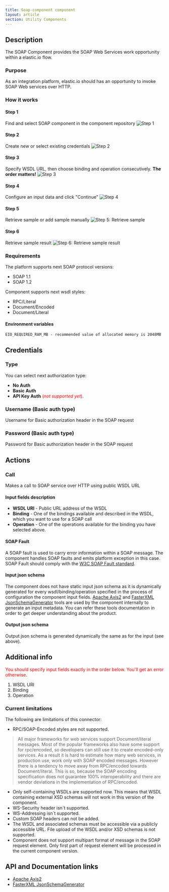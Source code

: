 ```yaml
---
title: Soap-component component
layout: article
section: Utility Components
---
```



## Description
The SOAP Component provides the SOAP Web Services work opportunity within a elastic.io flow.

### Purpose

As an integration platform, elastic.io should has an opportunity to invoke SOAP Web services over HTTP.

### How it works
#### Step 1
Find and select SOAP component in the component repository
![Step 1](https://user-images.githubusercontent.com/13310949/43515103-5de72b58-958a-11e8-88ce-5870003867a1.png)
#### Step 2
Create new or select existing credentials
![Step 2](https://user-images.githubusercontent.com/13310949/43514620-3c2b9efa-9589-11e8-9d9e-c82b1d66e5eb.png)
#### Step 3
Specify WSDL URL, then choose binding and operation consecutively. **The order matters!**
![Step 3](https://user-images.githubusercontent.com/13310949/43522182-365e9fbe-95a1-11e8-8226-3e3679afbe17.png)
#### Step 4
Configure an input data and click "Continue"
![Step 4](https://user-images.githubusercontent.com/13310949/43514773-9036472a-9589-11e8-83d6-95759f1a2cc9.png)
#### Step 5
Retrieve sample or add sample manually
![Step 5: Retrieve sample](https://user-images.githubusercontent.com/13310949/43514839-bace8e16-9589-11e8-92d2-e54890472dbb.png)
#### Step 6
Retrieve sample result
![Step 6: Retrieve sample result](https://user-images.githubusercontent.com/13310949/43515232-aca5be76-958a-11e8-95a0-c723f9323e4f.png)

### Requirements
The platform supports next SOAP protocol versions:
* SOAP 1.1
* SOAP 1.2

Component supports next wsdl styles:
* RPC/Literal
* Document/Encoded
* Document/Literal

#### Environment variables
``` EIO_REQUIRED_RAM_MB - recommended value of allocated memory is 2048MB ```
## Credentials

### Type
You can select next authorization type:
* **No Auth**
* **Basic Auth**
* **API Key Auth** <span style="color:red">(*not supported yet*)</span>.
### Username (Basic auth type)
Username for Basic authorization header in the SOAP request
### Password (Basic auth type)
Password for Basic authorization header in the SOAP request

## Actions
### Call
Makes a call to SOAP service over HTTP using public WSDL URL

#### Input fields description
* **WSDL URI** - Public URL address of the WSDL
* **Binding** - One of the bindings available and described in the WSDL, which you want to use for a SOAP call
* **Operation** - One of the operations available for the binding you have selected above.

#### SOAP Fault
A SOAP fault is used to carry error information within a SOAP message. The component handles SOAP faults and emits platform exception in this case.
SOAP Fault should comply with the [W3C SOAP Fault standard](https://www.w3.org/TR/soap12-part1/#soapfault).

#### Input json schema
The component does not have static input json schema as it is dynamically generated for every wsdl/binding/operation specified in the process of configuration the component input fields.
[Apache Axis2](http://axis.apache.org/axis2/java/core/) and [FasterXML JsonSchemaGenerator](https://github.com/FasterXML/jackson-module-jsonSchema) tools are used by the component internally to generate an input metadata.
You can refer these tools documentation in order to get deeper understanding about the product.

#### Output json schema
Output json schema is generated dynamically the same as for the input (see above).

## Additional info
<span style="color:red">You should specify input fields exactly in the order below. You'll get an error otherwise</span>.
1. WSDL URI
2. Binding
3. Operation

### Current limitations
The following are limitations of this connector:

* RPC/SOAP-Encoded styles are not supported.

>All major frameworks for web services support Document/literal messages. Most of the popular frameworks also have some support for rpc/encoded, so developers can still use it to create encoded-only services.
As a result it is hard to estimate how many web services, in production use, work only with SOAP encoded messages.
However there is a tendency to move away from RPC/encoded towards Document/literal.
This is so, because the SOAP encoding specification does not guarantee 100% interoperability and there are vendor deviations in the implementation of RPC/encoded.

* Only self-containing WSDLs are supported now. This means that WSDL containing external XSD schemas will not work in this version of the component.
* WS-Security header isn`t supported.
* WS-Addressing isn`t supported.
* Custom SOAP headers can not be added.
* The WSDL and associated schemas must be accessible via a publicly accessible URL. File upload of the WSDL and/or XSD schemas is not supported.
* Component does not support multipart format of message in the SOAP request element. Only first part of request element will be processed in the current component version.

## API and Documentation links
* [Apache Axis2](http://axis.apache.org/axis2/java/core/)
* [FasterXML JsonSchemaGenerator](https://github.com/FasterXML/jackson-module-jsonSchema)
